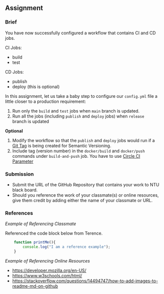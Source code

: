 ## Assignment

### Brief

You have now successfully configured a workflow that contains CI and CD jobs. 

CI Jobs:
- build
- test

CD Jobs:
- publish
- deploy (this is optional)

In this assignment, let us take a baby step to configure our `config.yml` file a little closer to a production requirement:

1. Run only the `build` and `test` jobs when `main` branch is updated.
1. Run all the jobs (including `publish` and `deploy` jobs) when `release` branch is updated

**Optional**
1. Modify the workflow so that the `publish` and `deploy` jobs would run if a [Git Tag](https://www.atlassian.com/git/tutorials/inspecting-a-repository/git-tag) is being created for Semantic Versioning.
1. Include tag (version number) in the `docker/build` and `docker/push` commands under `build-and-push` job. You have to use [Circle CI Parameter](https://circleci.com/docs/pipeline-variables/)

### Submission 

- Submit the URL of the GitHub Repository that contains your work to NTU black board.
- Should you reference the work of your classmate(s) or online resources, give them credit by adding either the name of your classmate or URL. 

### References

_Example of Referencing Classmate_

Referenced the code block below from Terence.
```js
    function printMe(){
        console.log("I am a reference example");
    }
```

_Example of Referencing Online Resources_

- https://developer.mozilla.org/en-US/
- https://www.w3schools.com/html/
- https://stackoverflow.com/questions/14494747/how-to-add-images-to-readme-md-on-github

